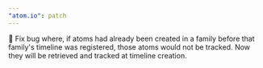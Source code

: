 ```yaml
---
"atom.io": patch
---
```


🐛 Fix bug where, if atoms had already been created in a family before that family's timeline was registered, those atoms would not be tracked. Now they will be retrieved and tracked at timeline creation.
